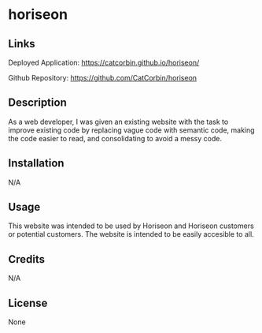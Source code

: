 # horiseon

## Links

Deployed Application:
https://catcorbin.github.io/horiseon/

Github Repository:
https://github.com/CatCorbin/horiseon

## Description

As a web developer, I was given an existing website with the task to improve existing code by replacing vague code with semantic code, making the code easier to read, and consolidating to avoid a messy code.

## Installation

N/A

## Usage

This website was intended to be used by Horiseon and Horiseon customers or potential customers. The website is intended to be easily accesible to all.

## Credits

N/A

## License

None